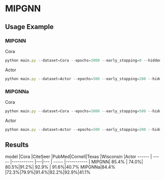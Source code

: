 # MIPGNN
## Usage Example
### MIPGNN
Cora 
```javascript 
python main.py --dataset=Cora --epochs=3000 --early_stopping=0 --hidden=16 --lr=0.01 --wd1=0.006 --wd2=0.006 --dropout1=0.8 --dropout2=0.8 --K=10 --ild_layer=10 --setting=semi --shuffle=fix --agg=sum --layers 1 2 3 4
```
Actor
```javascript 
python main.py --dataset=Actor --epochs=500 --early_stopping=200 --hidden=32 --lr=0.01 --wd1=0.001 --wd2=0.001 --dropout1=0.5 --dropout2=0.5 --K=10 --ild_layer=10 --setting=full --shuffle=random --agg=sum --layers 8 10
```
### MIPGNNa
Cora 
```javascript 
python main.py --dataset=Cora --epochs=3000 --early_stopping=500 --hidden=32 --lr=0.01 --wd1=0.006 --wd2=0.007 --wd3=0.01 --dropout1=0.8 --dropout2=0.8 --K=10 --tree_layer=10 --setting=semi --shuffle=fix --agg=weighted_sum --layers 1 2 3 4
```
Actor
```javascript 
python main.py --dataset=Actor --epochs=500 --early_stopping=200 --hidden=32 --lr=0.01 --wd1=0.003 --wd2=0.003 --wd3=0.001 --dropout1=0.5 --dropout2=0.5 --K=10 --ild_layer=10 --setting=full --shuffle=random --agg=weighted_sum --layers 3 4
```
## Results
model	|Cora	|CiteSeer	|PubMed|Cornell|Texas	|Wisconsin	|Actor
------ | -----  |----------- |---|--- | -----  |----------- |
MIPGNN|	85.4% |	74.0%|	80.5%|91.2%|	92.9% |	91.6%|40.7%
MIPGNNa|84.4% |72.3%|79.9%|91.4%|92.2%|92.9%|41.1%


